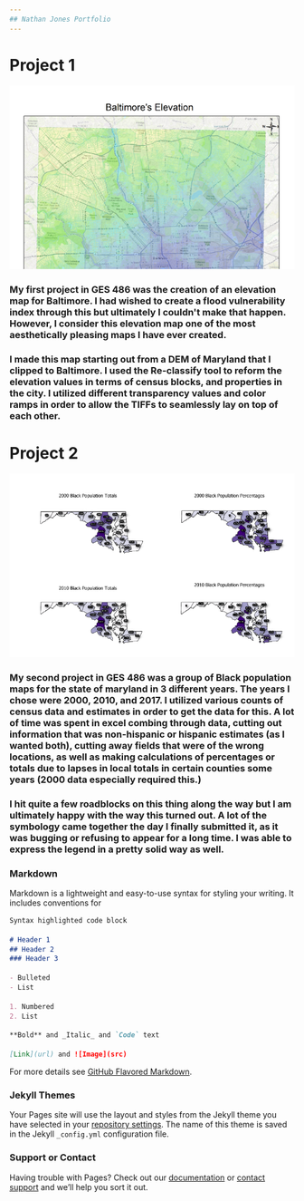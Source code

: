 ```yaml
---
## Nathan Jones Portfolio
---
```


# Project 1

![It's Fine Alt Text](Previews/Project1Preview.PNG)

  ### My first project in GES 486 was the creation of an elevation map for Baltimore. I had wished to create a flood vulnerability index through this but ultimately I couldn't make that happen. However, I consider this elevation map one of the most aesthetically pleasing maps I have ever created. 

  ### I made this map starting out from a DEM of Maryland that I clipped to Baltimore. I used the Re-classify tool to reform the elevation values in terms of census blocks, and properties in the city. I utilized different transparency values and color ramps in order to allow the TIFFs to seamlessly lay on top of each other.

# Project 2

![It's Fine Alt Text](Previews/Project2Preview.PNG)

  ### My second project in GES 486 was a group of Black population maps for the state of maryland in 3 different years. The years I chose were 2000, 2010, and 2017. I utilized various counts of census data and estimates in order to get the data for this. A lot of time was spent in excel combing through data, cutting out information that was non-hispanic or hispanic estimates (as I wanted both), cutting away fields that were of the wrong locations, as well as making calculations of percentages or totals due to lapses in local totals in certain counties some years (2000 data especially required this.)

  ### I hit quite a few roadblocks on this thing along the way but I am ultimately happy with the way this turned out. A lot of the symbology came together the day I finally submitted it, as it was bugging or refusing to appear for a long time. I was able to express the legend in a pretty solid way as well.

### Markdown

Markdown is a lightweight and easy-to-use syntax for styling your writing. It includes conventions for

```markdown
Syntax highlighted code block

# Header 1
## Header 2
### Header 3

- Bulleted
- List

1. Numbered
2. List

**Bold** and _Italic_ and `Code` text

[Link](url) and ![Image](src)
```

For more details see [GitHub Flavored Markdown](https://guides.github.com/features/mastering-markdown/).

### Jekyll Themes

Your Pages site will use the layout and styles from the Jekyll theme you have selected in your [repository settings](https://github.com/natejones1096/natejones1096.github.io/settings). The name of this theme is saved in the Jekyll `_config.yml` configuration file.

### Support or Contact

Having trouble with Pages? Check out our [documentation](https://help.github.com/categories/github-pages-basics/) or [contact support](https://github.com/contact) and we’ll help you sort it out.
